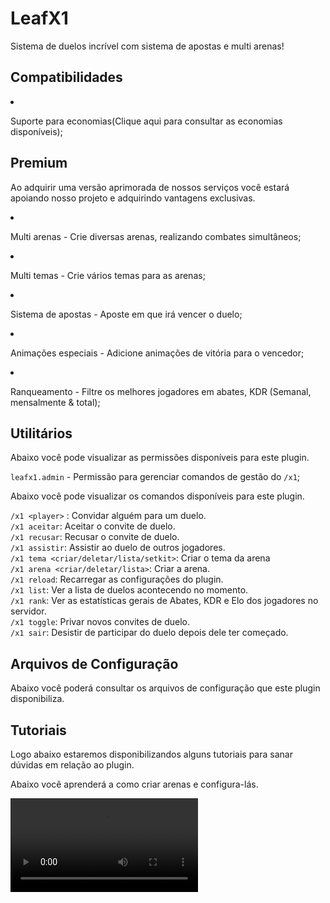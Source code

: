 # LeafX1
<secondary-label ref="premium"/>

<p>Sistema de duelos incrível com sistema de apostas e multi arenas!</p>

## Compatibilidades

<list>
    <li>
        <p>Suporte para economias(Clique aqui para consultar as economias disponíveis);</p>
    </li>
</list>

## Premium

<p>Ao adquirir uma versão aprimorada de nossos serviços você estará apoiando nosso projeto e adquirindo vantagens exclusivas.</p>

<procedure title="Quais sãos as vantagens?">
    <list>
        <li>
            <p>Multi arenas - Crie diversas arenas, realizando combates simultâneos;</p>
        </li>
        <li>
            <p>Multi temas - Crie vários temas para as arenas;</p>
        </li>
        <li>
            <p>Sistema de apostas - Aposte em que irá vencer o duelo;</p>
        </li>
        <li>
            <p>Animações especiais - Adicione animações de vitória para o vencedor;</p>
        </li>
        <li>
            <p>Ranqueamento - Filtre os melhores jogadores em abates, KDR (Semanal, mensalmente & total);</p>
        </li>
    </list>
</procedure>

## Utilitários

<tabs>
    <tab title="Permissões">
        <procedure title="Permissões">
            <p>Abaixo você pode visualizar as permissões disponíveis para este plugin.</p>
            <p><code>leafx1.admin</code> - Permissão para gerenciar comandos de gestão do <code>/x1</code>;</p>
        </procedure>
    </tab>
    <tab title="Comandos">
        <procedure title="Comandos">
            <p>Abaixo você pode visualizar os comandos disponíveis para este plugin.</p>
            <p>
                <code>/x1 &lt;player&gt;</code> : Convidar alguém para um duelo.<br>
                <code>/x1 aceitar</code>: Aceitar o convite de duelo.<br>
                <code>/x1 recusar</code>: Recusar o convite de duelo.<br>
                <code>/x1 assistir</code>: Assistir ao duelo de outros jogadores.<br>
                <code>/x1 tema &lt;criar/deletar/lista/setkit&gt;</code>: Criar o tema da arena<br>
                <code>/x1 arena &lt;criar/deletar/lista&gt;</code>: Criar a arena.<br>
                <code>/x1 reload</code>: Recarregar as configurações do plugin.<br>
                <code>/x1 list</code>: Ver a lista de duelos acontecendo no momento.<br>
                <code>/x1 rank</code>: Ver as estatísticas gerais de Abates, KDR e Elo dos jogadores no servidor.<br>
                <code>/x1 toggle</code>: Privar novos convites de duelo.<br>
                <code>/x1 sair</code>: Desistir de participar do duelo depois dele ter começado.
            </p>
        </procedure>
    </tab>
</tabs>

## Arquivos de Configuração

<p>Abaixo você poderá consultar os arquivos de configuração que este plugin disponibiliza.</p>

<include from="arquivos-x1.md" element-id="arquivos-x1"></include>

## Tutoriais

<p>Logo abaixo estaremos disponibilizandos alguns tutoriais para sanar dúvidas em relação ao plugin.</p>

<chapter title="Clique aqui" collapsible="true">
    <deflist>
        <def title="Como usar o LeafX1?">
            <p>Abaixo você aprenderá a como criar arenas e configura-lás.</p>
            <video src="https://www.youtube.com/watch?v=beva9tPp_rE"/>
        </def>
    </deflist>
</chapter>

<seealso title="Veja mais sobre">
    <category ref="wrs">
        <a href="dependências-utilitários.md"/>
        <a href="versões-premium.md"/>
        <a href="criação-items.md"/>
        <a href="conditions.md"/>
    </category>
</seealso>